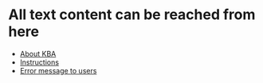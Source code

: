 # All text content can be reached from here

- [About KBA](about.md)
- [Instructions](instructions.md)
- [Error message to users](error.md)

